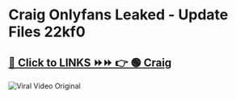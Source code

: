 
 # Craig Onlyfans Leaked - Update Files 22kf0

## <h2><a href="https://clipsfans.com/Craig&ref=git">🔗 Click to LINKS ⏩⏩ 👉 🟢 Craig </a></h2>

<a href="https://clipsfans.com/Craig&ref=git" rel="nofollow" data-target="animated-image.originalLink"><img src="https://i.ibb.co.com/xMMVF88/686577567.gif" alt="Viral Video Original" style="max-width: 100%; display: inline-block;" data-target="animated-image.originalImage"></a>

